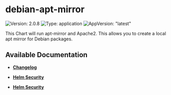 # debian-apt-mirror

![Version: 2.0.8](https://img.shields.io/badge/Version-2.0.8-informational?style=flat-square) ![Type: application](https://img.shields.io/badge/Type-application-informational?style=flat-square) ![AppVersion: "latest"](https://img.shields.io/badge/AppVersion-"latest"-informational?style=flat-square)

This Chart will run apt-mirror and Apache2. This allows you to create a local apt mirror for Debian packages.

## Available Documentation

- [**Changelog**](CHANGELOG)

- [**Helm Security**](container-security)

- [**Helm Security**](helm-security)

